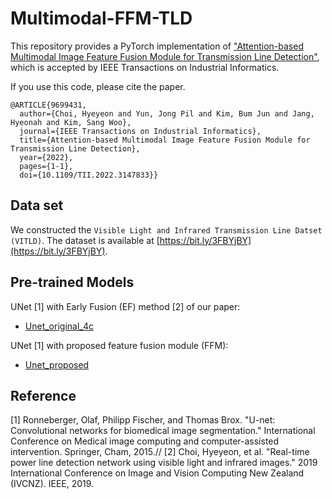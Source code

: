 # Multimodal-FFM-TLD
This repository provides a PyTorch implementation of ["Attention-based Multimodal Image Feature Fusion Module for Transmission Line Detection"](https://ieeexplore.ieee.org/abstract/document/9699431), which is accepted by IEEE Transactions on Industrial Informatics.

If you use this code, please cite the paper.
```
@ARTICLE{9699431,
  author={Choi, Hyeyeon and Yun, Jong Pil and Kim, Bum Jun and Jang, Hyeonah and Kim, Sang Woo},
  journal={IEEE Transactions on Industrial Informatics}, 
  title={Attention-based Multimodal Image Feature Fusion Module for Transmission Line Detection}, 
  year={2022},
  pages={1-1},
  doi={10.1109/TII.2022.3147833}}
```

## Data set 
We constructed the `Visible Light and Infrared Transmission Line Datset (VITLD)`. The dataset is available at [https://bit.ly/3FBYjBY](https://bit.ly/3FBYjBY).


## Pre-trained Models
UNet [1] with Early Fusion (EF) method [2] of our paper: 
- [Unet_original_4c](https://drive.google.com/file/d/1ni79hc3q24M9OSzc9FnXZ9WglqAS9QtZ/view?usp=sharing)

UNet [1] with proposed feature fusion module (FFM): 
- [Unet_proposed](https://drive.google.com/file/d/1OnYrFX8vKbppSWvb6QpGGcLWikgjjly5/view?usp=sharing)


## Reference
[1] Ronneberger, Olaf, Philipp Fischer, and Thomas Brox. "U-net: Convolutional networks for biomedical image segmentation." International Conference on Medical image computing and computer-assisted intervention. Springer, Cham, 2015.//
[2] Choi, Hyeyeon, et al. "Real-time power line detection network using visible light and infrared images." 2019 International Conference on Image and Vision Computing New Zealand (IVCNZ). IEEE, 2019.
